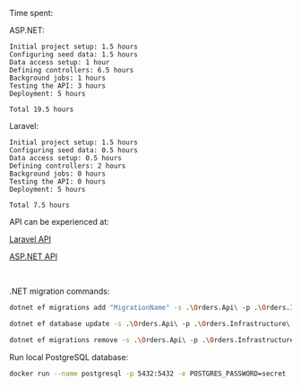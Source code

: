 Time spent:

ASP.NET:

```
Initial project setup: 1.5 hours
Configuring seed data: 1.5 hours
Data access setup: 1 hour
Defining controllers: 6.5 hours
Background jobs: 1 hours
Testing the API: 3 hours
Deployment: 5 hours

Total 19.5 hours
```

Laravel:

```
Initial project setup: 1.5 hours
Configuring seed data: 0.5 hours
Data access setup: 0.5 hours
Defining controllers: 2 hours
Background jobs: 0 hours
Testing the API: 0 hours
Deployment: 5 hours

Total 7.5 hours
```

API can be experienced at:

[Laravel API](https://laravel.compare.rocks/api/v1/demo)

[ASP.NET API](https://dotnet.compare.rocks/api/v1/demo)

<br>

.NET migration commands:

```zsh
dotnet ef migrations add "MigrationName" -s .\Orders.Api\ -p .\Orders.Infrastructure\ (-o .\Data\Migrations)
```

```zsh
dotnet ef database update -s .\Orders.Api\ -p .\Orders.Infrastructure\
```

```zsh
dotnet ef migrations remove -s .\Orders.Api\ -p .\Orders.Infrastructure\
```

Run local PostgreSQL database:

```zsh
docker run --name postgresql -p 5432:5432 -e POSTGRES_PASSWORD=secret -d postgres
```
